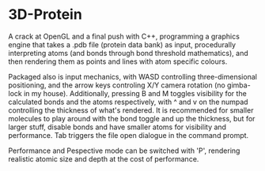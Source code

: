 # 3D-Protein
A crack at OpenGL and a final push with C++, programming a graphics engine that takes a .pdb file (protein data bank) as input, procedurally interpreting atoms (and bonds through bond threshold mathematics), and then rendering them as points and lines with atom specific colours.

Packaged also is input mechanics, with WASD controlling three-dimensional positioning, and the arrow keys controling X/Y camera rotation (no gimba-lock in my house). Additionally, pressing B and M toggles visibility for the calculated bonds and the atoms respectively, with ^ and v on the numpad controlling the thickness of what's rendered. It is recommended for smaller molecules to play around with the bond toggle and up the thickness, but for larger stuff, disable bonds and have smaller atoms for visibility and performance. Tab triggers the file open dialogue in the command prompt.

Performance and Pespective mode can be switched with 'P', rendering realistic atomic size and depth at the cost of performance.
